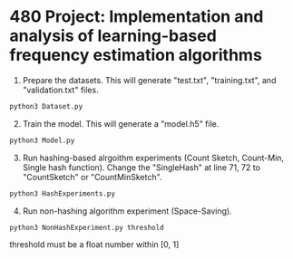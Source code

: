 # 480 Project: Implementation and analysis of learning-based frequency estimation algorithms

1. Prepare the datasets. This will generate "test.txt", "training.txt", and "validation.txt" files.
```bash
python3 Dataset.py
```
2. Train the model. This will generate a "model.h5" file.
```bash
python3 Model.py
```
3. Run hashing-based alrgoithm experiments (Count Sketch, Count-Min, Single hash function). Change the "SingleHash" at line 71, 72 to "CountSketch" or "CountMinSketch".

```bash
python3 HashExperiments.py
```
4. Run non-hashing algorithm experiment (Space-Saving).
```bash
python3 NonHashExperiment.py threshold
```
threshold must be a float number within [0, 1]
